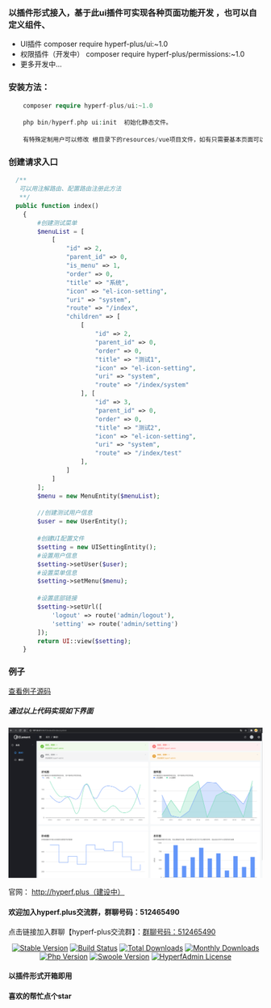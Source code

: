 ### 以插件形式接入，基于此ui插件可实现各种页面功能开发 ，也可以自定义组件、
- UI插件  composer require hyperf-plus/ui:~1.0
- 权限插件（开发中） composer require hyperf-plus/permissions:~1.0
- 更多开发中...

### 安装方法：
```php
    composer require hyperf-plus/ui:~1.0

    php bin/hyperf.php ui:init  初始化静态文件。

    有特殊定制用户可以修改 根目录下的resources/vue项目文件，如有只需要基本页面可以忽略vue文件

```

### 创建请求入口

```php
  /**
   可以用注解路由、配置路由注册此方法
   **/
  public function index()
    {
        #创建测试菜单
        $menuList = [
            [
                "id" => 2,
                "parent_id" => 0,
                "is_menu" => 1,
                "order" => 0,
                "title" => "系统",
                "icon" => "el-icon-setting",
                "uri" => "system",
                "route" => "/index",
                "children" => [
                    [
                        "id" => 2,
                        "parent_id" => 0,
                        "order" => 0,
                        "title" => "测试1",
                        "icon" => "el-icon-setting",
                        "uri" => "system",
                        "route" => "/index/system"
                    ], [
                        "id" => 3,
                        "parent_id" => 0,
                        "order" => 0,
                        "title" => "测试2",
                        "icon" => "el-icon-setting",
                        "uri" => "system",
                        "route" => "/index/test"
                    ],
                ]
            ]
        ];
        $menu = new MenuEntity($menuList);

        //创建测试用户信息
        $user = new UserEntity();

        #创建UI配置文件
        $setting = new UISettingEntity();
        #设置用户信息
        $setting->setUser($user);
        #设置菜单信息
        $setting->setMenu($menu);

        #设置底部链接
        $setting->setUrl([
            'logout' => route('admin/logout'),
            'setting' => route('admin/setting')
        ]);
        return UI::view($setting);
    }
```
### 例子
<a href="https://github.com/lphkxd/hyperf-ui-plugin/blob/master/demo.php">查看例子源码</a>
##### 通过以上代码实现如下界面

![Image 注解](./screenshot/1.png)

官网： http://hyperf.plus（建设中）

#### 欢迎加入hyperf.plus交流群，群聊号码：512465490
点击链接加入群聊【hyperf-plus交流群】：<a href="https://qm.qq.com/cgi-bin/qm/qr?k=pCkT8bLR-scfzGhiLYAu2AuEu5pzOfdD&authKey=0L9w5QrmZJQpDdaH9R5WpPK5mUPyh1RiM3nqcRggpMpM8heAgBBXWdzuk9zkyRko&noverify=0">群聊号码：512465490</a>
<p align="center">
    <a href="https://github.com/lphkxd/hyperf-admin/releases"><img src="https://poser.pugx.org/mzh/hyperf-admin-plugin/v/stable" alt="Stable Version"></a>
    <a href="https://travis-ci.org/mzh/hyperf-admin-plugin"><img src="https://travis-ci.org/mzh/hyperf-admin-plugin.svg?branch=master" alt="Build Status"></a>
    <a href="https://packagist.org/packages/mzh/hyperf-admin-plugin"><img src="https://poser.pugx.org/mzh/hyperf-admin-plugin/downloads" alt="Total Downloads"></a>
    <a href="https://packagist.org/packages/mzh/hyperf-admin-plugin"><img src="https://poser.pugx.org/mzh/hyperf-admin-plugin/d/monthly" alt="Monthly Downloads"></a>
    <a href="https://www.php.net"><img src="https://img.shields.io/badge/php-%3E=7.3-brightgreen.svg?maxAge=2592000" alt="Php Version"></a>
    <a href="https://github.com/swoole/swoole-src"><img src="https://img.shields.io/badge/swoole-%3E=4.5-brightgreen.svg?maxAge=2592000" alt="Swoole Version"></a>
    <a href="https://github.com/lphkxd/hyperf-admin-plugin/blob/master/LICENSE"><img src="https://img.shields.io/github/license/lphkxd/hyperf-admin-plugin.svg?maxAge=2592000" alt="HyperfAdmin License"></a>
</p>

#### 以插件形式开箱即用
#### 喜欢的帮忙点个star

